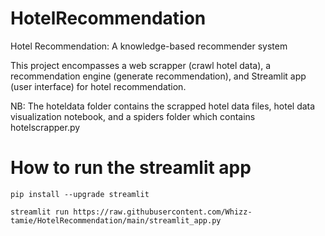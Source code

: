 # HotelRecommendation
Hotel Recommendation: A knowledge-based recommender system

This project encompasses a web scrapper (crawl hotel data),  a recommendation engine (generate recommendation), and Streamlit app (user interface) for hotel recommendation.

NB: The hoteldata folder contains the scrapped hotel data files, hotel data visualization notebook, and a spiders folder which contains hotelscrapper.py

# How to run the streamlit app
````
pip install --upgrade streamlit

streamlit run https://raw.githubusercontent.com/Whizz-tamie/HotelRecommendation/main/streamlit_app.py
